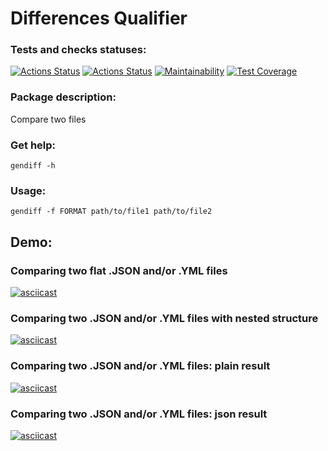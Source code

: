 # Differences Qualifier 

### Tests and checks statuses:
[![Actions Status](https://github.com/Alexey-Shepelev/python-project-lvl2/workflows/hexlet-check/badge.svg)](https://github.com/Alexey-Shepelev/python-project-lvl2/actions)
[![Actions Status](https://github.com/Alexey-Shepelev/python-project-lvl2/workflows/ci-tests/badge.svg)](https://github.com/Alexey-Shepelev/python-project-lvl2/actions)
[![Maintainability](https://api.codeclimate.com/v1/badges/2ae17c8d0e299f6c21e1/maintainability)](https://codeclimate.com/github/Alexey-Shepelev/python-project-lvl2/maintainability)
[![Test Coverage](https://api.codeclimate.com/v1/badges/2ae17c8d0e299f6c21e1/test_coverage)](https://codeclimate.com/github/Alexey-Shepelev/python-project-lvl2/test_coverage)

### Package description:
Compare two files

### Get help:
<code>gendiff -h</code>

### Usage:
<code>gendiff -f FORMAT path/to/file1 path/to/file2</code>

## Demo:
### Comparing two flat .JSON and/or .YML files
[![asciicast](https://asciinema.org/a/4faJtSE9Hq7VE0RFw2nkQjjuW.svg)](https://asciinema.org/a/4faJtSE9Hq7VE0RFw2nkQjjuW)

### Comparing two .JSON and/or .YML files with nested structure
[![asciicast](https://asciinema.org/a/KG3BWfrcjkub3lUCRYBJxbOeK.svg)](https://asciinema.org/a/KG3BWfrcjkub3lUCRYBJxbOeK)

### Comparing two .JSON and/or .YML files: plain result
[![asciicast](https://asciinema.org/a/ltC1NdPozqJMxINMIgwFz3nxk.svg)](https://asciinema.org/a/ltC1NdPozqJMxINMIgwFz3nxk)

### Comparing two .JSON and/or .YML files: json result
[![asciicast](https://asciinema.org/a/gxbOH3thrrXzkfwaXcop0dcRz.svg)](https://asciinema.org/a/gxbOH3thrrXzkfwaXcop0dcRz)
